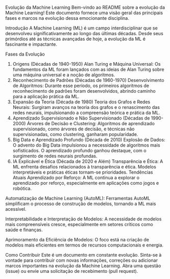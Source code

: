 Evolução da Machine Learning
Bem-vindo ao README sobre a evolução da Machine Learning! Este documento fornece uma visão geral das principais fases e marcos na evolução dessa emocionante disciplina.

Introdução
A Machine Learning (ML) é um campo interdisciplinar que se desenvolveu significativamente ao longo das últimas décadas. Desde seus primórdios até as técnicas avançadas de hoje, a evolução da ML é fascinante e impactante.

Fases da Evolução
1. Origens (Décadas de 1940-1950)
Alan Turing e Máquina Universal: Os fundamentos da ML foram lançados com as ideias de Alan Turing sobre uma máquina universal e a noção de algoritmos.
2. Reconhecimento de Padrões (Décadas de 1960-1970)
Desenvolvimento de Algoritmos: Durante esse período, os primeiros algoritmos de reconhecimento de padrões foram desenvolvidos, abrindo caminho para a aplicação prática da ML.
3. Expansão da Teoria (Década de 1980)
Teoria dos Grafos e Redes Neurais: Surgiram avanços na teoria dos grafos e o renascimento das redes neurais, impulsionando a compreensão teórica e prática da ML.
4. Aprendizado Supervisionado e Não Supervisionado (Décadas de 1990-2000)
Árvores de Decisão e Clustering: Algoritmos de aprendizado supervisionado, como árvores de decisão, e técnicas não supervisionadas, como clustering, ganharam popularidade.
5. Big Data e Aprendizado Profundo (Década de 2010)
Explosão de Dados: O advento do Big Data impulsionou a necessidade de algoritmos mais sofisticados. O aprendizado profundo ganhou destaque, com o surgimento de redes neurais profundas.
6. IA Explicável e Ética (Década de 2020 e Além)
Transparência e Ética: A ML enfrenta desafios relacionados à transparência e ética. Modelos interpretáveis e práticas éticas tornam-se prioridades.
Tendências Atuais
Aprendizado por Reforço: A ML continua a explorar o aprendizado por reforço, especialmente em aplicações como jogos e robótica.

Automatização de Machine Learning (AutoML): Ferramentas AutoML simplificam o processo de construção de modelos, tornando a ML mais acessível.

Interpretabilidade e Interpretação de Modelos: A necessidade de modelos mais compreensíveis cresce, especialmente em setores críticos como saúde e finanças.

Aprimoramento da Eficiência de Modelos: O foco está na criação de modelos mais eficientes em termos de recursos computacionais e energia.

Como Contribuir
Este é um documento em constante evolução. Sinta-se à vontade para contribuir com novas informações, correções ou adicionar marcos importantes na evolução da Machine Learning. Abra uma questão (issue) ou envie uma solicitação de recebimento (pull request).
